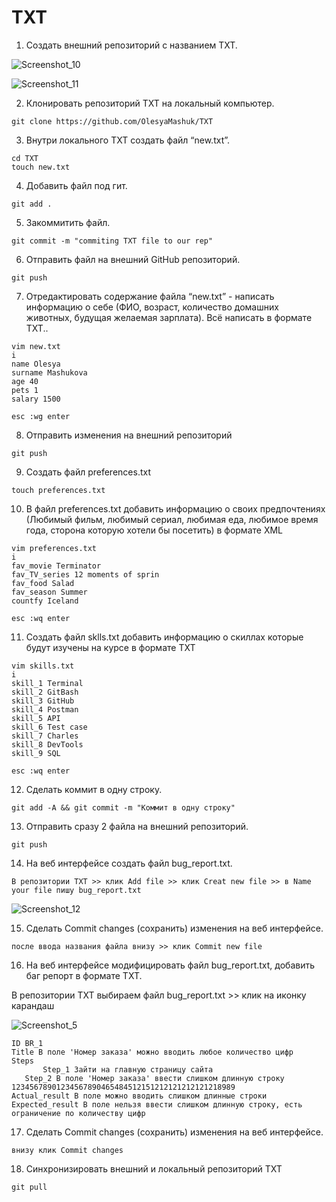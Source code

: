 # TXT

1. Создать внешний репозиторий c названием TXT.

![Screenshot_10](https://user-images.githubusercontent.com/91422609/172233026-e497eaec-516d-4768-a553-47a734f050c6.png)

![Screenshot_11](https://user-images.githubusercontent.com/91422609/172233067-00e4c8aa-ced0-4ecd-a4cf-7a300ddd1d3d.png)

 2. Клонировать репозиторий TXT на локальный компьютер.
 
 ```
 git clone https://github.com/OlesyaMashuk/TXT
 ```
 
 3. Внутри локального TXT создать файл “new.txt”.
  
 ```
 cd TXT
 touch new.txt 
 ```

 4. Добавить файл под гит.
 
 ``` git add . ```
 
 5. Закоммитить файл.
 
 ```
 git commit -m "commiting TXT file to our rep"
 ```
 
 6. Отправить файл на внешний GitHub репозиторий.
 
 ``` git push ```
 
 7. Отредактировать содержание файла “new.txt” - написать информацию о себе 
 (ФИО, возраст, количество домашних животных, будущая желаемая зарплата). Всё написать в формате TXT..
 ```
vim new.txt
i
name Olesya
surname Mashukova
age 40
pets 1
salary 1500

esc :wg enter 
```

8. Отправить изменения на внешний репозиторий
```
git push
```
9. Создать файл preferences.txt
```
touch preferences.txt
```
10. В файл preferences.txt добавить информацию о своих предпочтениях 
(Любимый фильм, любимый сериал, любимая еда, любимое время года, сторона которую хотели бы посетить) в формате XML
```
vim preferences.txt
i
fav_movie Terminator
fav_TV_series 12 moments of sprin
fav_food Salad
fav_season Summer
countfy Iceland

esc :wq enter
```
11.  Создать файл sklls.txt добавить информацию о скиллах которые будут изучены на курсе в формате TXT
``` 
vim skills.txt
i
skill_1 Terminal
skill_2 GitBash
skill_3 GitHub
skill_4 Postman
skill_5 API
skill_6 Test case
skill_7 Charles
skill_8 DevTools
skill_9 SQL	

esc :wq enter
```
 12. Сделать коммит в одну строку.
```
git add -A && git commit -m "Коммит в одну строку"

```
 13. Отправить сразу 2 файла на внешний репозиторий.
 ```
 git push
 ```
 14. На веб интерфейсе создать файл bug_report.txt.
 ```
 В репозитории TXT >> клик Add file >> клик Creat new file >> в Name your file пишу bug_report.txt
 ```
 ![Screenshot_12](https://user-images.githubusercontent.com/91422609/172238995-df884abf-9fff-4d49-83e3-6984bb0c4324.png)

 15. Сделать Commit changes (сохранить) изменения на веб интерфейсе.
 ```
 после ввода названия файла внизу >> клик Commit new file
 ```
 16. На веб интерфейсе модифицировать файл bug_report.txt, добавить баг репорт в формате TXT.

 В репозитории TXT выбираем файл bug_report.txt >> клик на иконку карандаш

 
 ![Screenshot_5](https://user-images.githubusercontent.com/91422609/172230889-00cd2a2d-f554-4064-8a52-01684080c142.png)

 
 ```
 ID BR_1
 Title В поле 'Номер заказа' можно вводить любое количество цифр
 Steps
        Step_1 Зайти на главную страницу сайта
	Step_2 В поле 'Номер заказа' ввести слишком длинную строку 12345678901234567890465484512151212121212121218989
 Actual_result В поле можно вводить слишком длинные строки
 Expected_result В поле нельзя ввести слишком длинную строку, есть ограничение по количеству цифр
 ```
 17. Сделать Commit changes (сохранить) изменения на веб интерфейсе.
 ```
 внизу клик Commit changes
 ```
 18.  Синхронизировать внешний и локальный репозиторий TXT
 ```
 git pull
 ```
 
